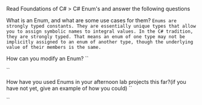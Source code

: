 Read Foundations of C# > C# Enum's and answer the following questions

What is an Enum, and what are some use cases for them?
``
Enums are strongly typed constants. They are essentially unique types that allow you to assign symbolic names to integral values. In the C# tradition, they are strongly typed. That means an enum of one type may not be implicitly assigned to an enum of another type, though the underlying value of their members is the same.
``

How can you modify an Enum?
``

``

How have you used Enums in your afternoon lab projects this far?(if you have not yet, give an example of how you could)
``

``